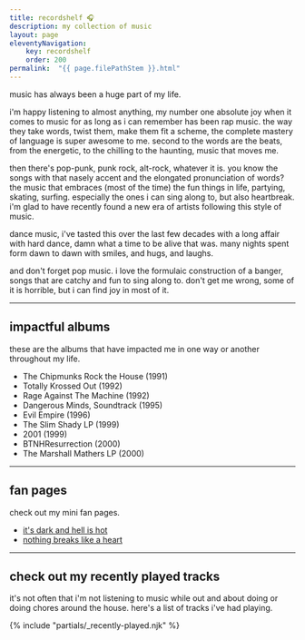```yaml
---
title: recordshelf 🎧
description: my collection of music
layout: page
eleventyNavigation:
    key: recordshelf
    order: 200
permalink:  "{{ page.filePathStem }}.html"
---
```


music has always been a huge part of my life.

i'm happy listening to almost anything, my number one absolute joy when it comes to music for as long as i can remember has been rap music. the way they take words, twist them, make them fit a scheme, the complete mastery of language is super awesome to me. second to the words are the beats, from the energetic, to the chilling to the haunting, music that moves me.

then there's pop-punk, punk rock, alt-rock, whatever it is. you know the songs with that nasely accent and the elongated pronunciation of words? the music that embraces (most of the time) the fun things in life, partying, skating, surfing. especially the ones i can sing along to, but also heartbreak. i'm glad to have recently found a new era of artists following this style of music.

dance music, i've tasted this over the last few decades with a long affair with hard dance, damn what a time to be alive that was. many nights spent form dawn to dawn with smiles, and hugs, and laughs.

and don't forget pop music. i love the formulaic construction of a banger, songs that are catchy and fun to sing along to. don't get me wrong, some of it is horrible, but i can find joy in most of it.

***

## impactful albums

these are the albums that have impacted me in one way or another throughout my life.

- The Chipmunks Rock the House (1991)
- Totally Krossed Out (1992)
- Rage Against The Machine (1992)
- Dangerous Minds, Soundtrack (1995)
- Evil Empire (1996)
- The Slim Shady LP (1999)
- 2001 (1999)
- BTNHResurrection (2000)
- The Marshall Mathers LP (2000)

***

## fan pages

check out my mini fan pages.

- [it's dark and hell is hot](/recordshelf/dmx.html)
- [nothing breaks like a heart](/src/recordshelf/miley.html)

***

## check out my recently played tracks

it's not often that i'm not listening to music while out and about doing or doing chores around the house. here's a list of tracks i've had playing.

{% include "partials/_recently-played.njk" %}